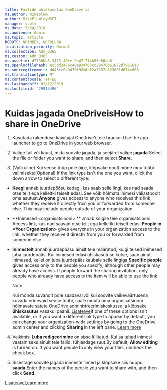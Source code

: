 ```yaml
---
title: Failide ühiskasutus OneDrive'is
ms.author: mikeplum
author: MikePlumleyMSFT
manager: scotv
ms.date: 5/24/2018
ms.audience: Admin
ms.topic: article
ROBOTS: NOINDEX, NOFOLLOW
localization_priority: Normal
ms.collection: Adm_O365
ms.custom: Adm_O365
ms.assetid: d7738bb8-3473-40fe-9a47-7f4b93e68ab8
ms.openlocfilehash: ac5dd3476c49a930763cc29478b61072d79616a3
ms.sourcegitcommit: dd43cc0a9470f98b8ef2a3787c823801d674c666
ms.translationtype: MT
ms.contentlocale: et-EE
ms.lasthandoff: 02/12/2019
ms.locfileid: "29913496"
---
```

# <a name="how-to-share-in-onedrive"></a><span data-ttu-id="f3072-102">Kuidas jagada OneDriveis</span><span class="sxs-lookup"><span data-stu-id="f3072-102">How to share in OneDrive</span></span>

1. <span data-ttu-id="f3072-103">Kasutada rakenduse käivitajal OneDrive'i teie brauser.</span><span class="sxs-lookup"><span data-stu-id="f3072-103">Use the app launcher to go to OneDrive in your web browser.</span></span> 
    
2. <span data-ttu-id="f3072-104">Valige fail või kaust, mida soovite jagada, ja seejärel valige **jagada**.</span><span class="sxs-lookup"><span data-stu-id="f3072-104">Select the file or folder you want to share, and then select **Share**.</span></span>
    
3. <span data-ttu-id="f3072-105">(Valikuline) Kui seose tüüp pole õige, klõpsake noolt mõne muu tüübi valimiseks:</span><span class="sxs-lookup"><span data-stu-id="f3072-105">(Optional) If the link type isn't the one you want, click the down arrow to select a different type:</span></span>
    
  - <span data-ttu-id="f3072-p101">**Keegi** annab juurdepδδsu kedagi, kes saab selle lingi, kas nad saada otse teilt ega kelleltki teiselt edasi. See võib hõlmata inimesi väljastpoolt oma asutust.</span><span class="sxs-lookup"><span data-stu-id="f3072-p101">**Anyone** gives access to anyone who receives this link, whether they receive it directly from you or forwarded from someone else. This may include people outside of your organization.</span></span> 
    
  - <span data-ttu-id="f3072-108">\*\*Inimesed \<organisatsiooni\> \*\* annab kõigile teie organisatsiooni Access link, kas nad saavad otse teilt ega kelleltki teiselt edasi.</span><span class="sxs-lookup"><span data-stu-id="f3072-108">**People in \<Your Organization\>** gives everyone in your organization access to the link, whether they receive it directly from you or forwarded from someone else.</span></span> 
    
  - <span data-ttu-id="f3072-p102">**Inimestelt** annab juurdepääsu ainult teie määratud, kuigi teised inimesed juba juurdepääs. Kui inimesed edasi ühiskasutuse kutse, saab ainult inimesed, kellel on juba juurdepääs kaubale selle lingiga.</span><span class="sxs-lookup"><span data-stu-id="f3072-p102">**Specific people** gives access only to the people you specify, although other people may already have access. If people forward the sharing invitation, only people who already have access to the item will be able to use the link.</span></span> 
    
    > [!NOTE]
    > <span data-ttu-id="f3072-p103">Kui mõnda suvandit pole saadaval või kui soovite vaikeväärtusena kuvada erinevaid seose tüübi, saate muuta oma organisatsiooni hõlmavate sätete OneDrive administreerimiskeskusse ja klõpsake **ühiskasutus** vasakul paanil. [Lisateave](https://go.microsoft.com/fwlink/?linkid=871961)</span><span class="sxs-lookup"><span data-stu-id="f3072-p103">If one of these options isn't available, or if you want a different link type to appear by default, you can change your organization-wide settings by going to the OneDrive admin center and clicking **Sharing** in the left pane. [Learn more](https://go.microsoft.com/fwlink/?linkid=871961)</span></span>
  
4. <span data-ttu-id="f3072-p104">Vaikimisi **Luba redigeerimine** on sisse lülitatud. Kui sa tahad inimesi vaatamiseks ainult teie failid, tühjendage ruut.</span><span class="sxs-lookup"><span data-stu-id="f3072-p104">By default, **Allow editing** is turned on. If you want people to only view your files, uncheck the check box.</span></span> 
    
5. <span data-ttu-id="f3072-115">Sisestage soovite jagada inimeste nimed ja klõpsake siis nuppu **saada**.</span><span class="sxs-lookup"><span data-stu-id="f3072-115">Enter the names of the people you want to share with, and then click **Send**.</span></span>
    
[<span data-ttu-id="f3072-116">Lisateave</span><span class="sxs-lookup"><span data-stu-id="f3072-116">Learn more</span></span>](https://go.microsoft.com/fwlink/?linkid=871861)
  

